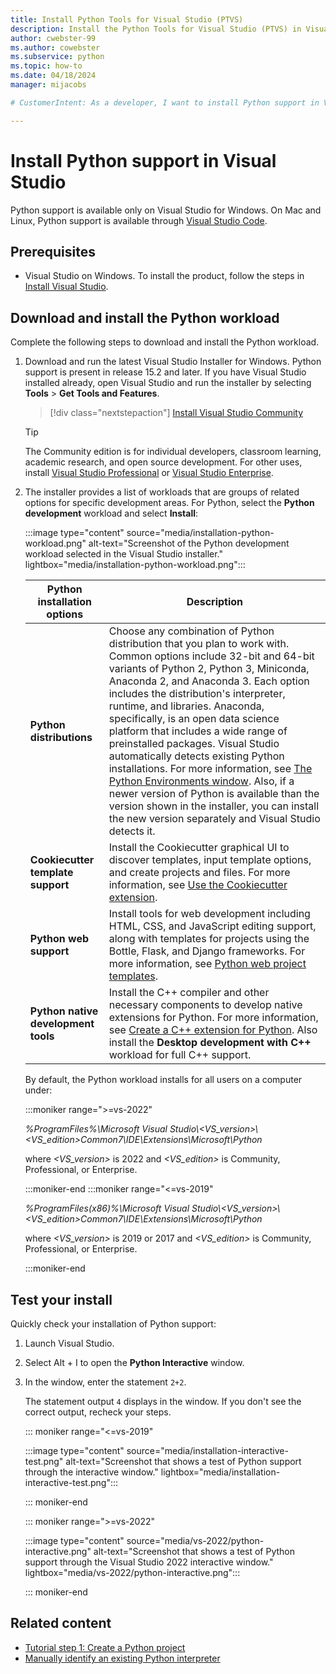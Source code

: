 ```yaml
---
title: Install Python Tools for Visual Studio (PTVS)
description: Install the Python Tools for Visual Studio (PTVS) in Visual Studio on Windows and check your installation in the Python Interactive window.
author: cwebster-99
ms.author: cowebster
ms.subservice: python
ms.topic: how-to
ms.date: 04/18/2024
manager: mijacobs

# CustomerIntent: As a developer, I want to install Python support in Visual Studio so that I can access Python features in the product.

---
```


# Install Python support in Visual Studio

Python support is available only on Visual Studio for Windows. On Mac and Linux, Python support is available through [Visual Studio Code](https://code.visualstudio.com/docs/python/python-tutorial).

## Prerequisites 

- Visual Studio on Windows. To install the product, follow the steps in [Install Visual Studio](../install/install-visual-studio.md).

## Download and install the Python workload

Complete the following steps to download and install the Python workload.

1. Download and run the latest Visual Studio Installer for Windows. Python support is present in release 15.2 and later. If you have Visual Studio installed already, open Visual Studio and run the installer by selecting **Tools** > **Get Tools and Features**.

   > [!div class="nextstepaction"]
   > [Install Visual Studio Community](https://visualstudio.microsoft.com/thank-you-downloading-visual-studio/?sku=Community&rel=15&rid=34347&utm_source=docs&utm_medium=clickbutton&utm_campaign=python_gettingstarted)

   > [!Tip]
   > The Community edition is for individual developers, classroom learning, academic research, and open source development. For other uses, install [Visual Studio Professional](https://visualstudio.microsoft.com/thank-you-downloading-visual-studio/?sku=Professional&rel=15&rid=34347&utm_source=docs&utm_medium=clickbutton&utm_campaign=python_gettingstarted) or [Visual Studio Enterprise](https://visualstudio.microsoft.com/thank-you-downloading-visual-studio/?sku=Enterprise&rel=15&rid=34347&utm_source=docs&utm_medium=clickbutton&utm_campaign=python_gettingstarted).

1. The installer provides a list of workloads that are groups of related options for specific development areas. For Python, select the **Python development** workload and select **Install**:

   :::image type="content" source="media/installation-python-workload.png" alt-text="Screenshot of the Python development workload selected in the Visual Studio installer." lightbox="media/installation-python-workload.png":::

   | Python installation options| Description |
   | --- | --- |
   | **Python distributions** | Choose any combination of Python distribution that you plan to work with. Common options include 32-bit and 64-bit variants of Python 2, Python 3, Miniconda, Anaconda 2, and Anaconda 3. Each option includes the distribution's interpreter, runtime, and libraries. Anaconda, specifically, is an open data science platform that includes a wide range of preinstalled packages. Visual Studio automatically detects existing Python installations. For more information, see [The Python Environments window](managing-python-environments-in-visual-studio.md#the-python-environments-window). Also, if a newer version of Python is available than the version shown in the installer, you can install the new version separately and Visual Studio detects it. |
   | **Cookiecutter template support** | Install the Cookiecutter graphical UI to discover templates, input template options, and create projects and files. For more information, see [Use the Cookiecutter extension](using-python-cookiecutter-templates.md). |
   | **Python web support** | Install tools for web development including HTML, CSS, and JavaScript editing support, along with templates for projects using the Bottle, Flask, and Django frameworks. For more information, see [Python web project templates](python-web-application-project-templates.md). |
   | **Python native development tools** | Install the C++ compiler and other necessary components to develop native extensions for Python. For more information, see [Create a C++ extension for Python](working-with-c-cpp-python-in-visual-studio.md). Also install the **Desktop development with C++** workload for full C++ support. |

   By default, the Python workload installs for all users on a computer under: 

   :::moniker range=">=vs-2022"

   _%ProgramFiles%\Microsoft Visual Studio\\<VS_version>\\<VS_edition>Common7\IDE\Extensions\Microsoft\Python_

   where _\<VS_version>_ is 2022 and _\<VS_edition>_ is Community, Professional, or Enterprise.

   :::moniker-end
   :::moniker range="<=vs-2019"

   _%ProgramFiles(x86)%\Microsoft Visual Studio\\<VS_version>\\<VS_edition>Common7\IDE\Extensions\Microsoft\Python_

   where _\<VS_version>_ is 2019 or 2017 and _\<VS_edition>_ is Community, Professional, or Enterprise.

   :::moniker-end

## Test your install

Quickly check your installation of Python support:

1. Launch Visual Studio.

1. Select Alt + I to open the **Python Interactive** window.

1. In the window, enter the statement `2+2`.

   The statement output `4` displays in the window. If you don't see the correct output, recheck your steps.

   ::: moniker range="<=vs-2019"

   :::image type="content" source="media/installation-interactive-test.png" alt-text="Screenshot that shows a test of Python support through the interactive window." lightbox="media/installation-interactive-test.png":::
   
   ::: moniker-end

   ::: moniker range=">=vs-2022"

   :::image type="content" source="media/vs-2022/python-interactive.png" alt-text="Screenshot that shows a test of Python support through the Visual Studio 2022 interactive window." lightbox="media/vs-2022/python-interactive.png":::

   ::: moniker-end

## Related content

- [Tutorial step 1: Create a Python project](tutorial-working-with-python-in-visual-studio-step-01-create-project.md)
- [Manually identify an existing Python interpreter](managing-python-environments-in-visual-studio.md#manually-identify-an-existing-environment)
